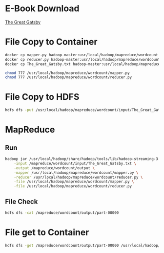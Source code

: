 # E-Book Download

[The Great Gatsby](https://www.gutenberg.org/ebooks/64317)

# File Copy to Container

```bash
docker cp mapper.py hadoop-master:usr/local/hadoop/mapreduce/wordcount
docker cp reducer.py hadoop-master:usr/local/hadoop/mapreduce/wordcount
docker cp The_Great_Gatsby.txt hadoop-master:usr/local/hadoop/mapreduce/wordcount/input/
```

```bash
chmod 777 /usr/local/hadoop/mapreduce/wordcount/mapper.py
chmod 777 /usr/local/hadoop/mapreduce/wordcount/reducer.py
```

# File Copy to HDFS

```bash
hdfs dfs -put /usr/local/hadoop/mapreduce/wordcount/input/The_Great_Gatsby.txt /mapreduce/wordcount/input
```

# MapReduce

## Run

```bash
hadoop jar /usr/local/hadoop/share/hadoop/tools/lib/hadoop-streaming-3.3.6.jar \
    -input /mapreduce/wordcount/input/The_Great_Gatsby.txt \
    -output /mapreduce/wordcount/output \
    -mapper /usr/local/hadoop/mapreduce/wordcount/mapper.py \
    -reducer /usr/local/hadoop/mapreduce/wordcount/reducer.py \
    -file /usr/local/hadoop/mapreduce/wordcount/mapper.py \
    -file /usr/local/hadoop/mapreduce/wordcount/reducer.py
```

## File Check

```bash
hdfs dfs -cat /mapreduce/wordcount/output/part-00000
```

# File get to Container

```bash
hdfs dfs -get /mapreduce/wordcount/output/part-00000 /usr/local/hadoop/mapreduce/wordcount/output
```
